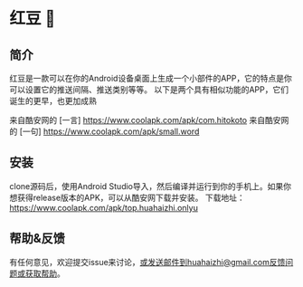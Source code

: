# 红豆 🎲

## 简介
红豆是一款可以在你的Android设备桌面上生成一个小部件的APP，它的特点是你可以设置它的推送间隔、推送类别等等。
以下是两个具有相似功能的APP，它们诞生的更早，也更加成熟

来自酷安网的 [一言] https://www.coolapk.com/apk/com.hitokoto
来自酷安网的 [一句] https://www.coolapk.com/apk/small.word

## 安装
clone源码后，使用Android Studio导入，然后编译并运行到你的手机上。如果你想获得release版本的APK，可以从酷安网下载并安装。
下载地址：https://www.coolapk.com/apk/top.huahaizhi.onlyu


## 帮助&反馈
有任何意见，欢迎提交issue来讨论，或发送邮件到huahaizhi@gmail.com反馈问题或获取帮助。

